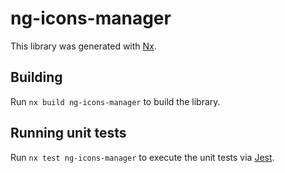 # ng-icons-manager

This library was generated with [Nx](https://nx.dev).

## Building

Run `nx build ng-icons-manager` to build the library.

## Running unit tests

Run `nx test ng-icons-manager` to execute the unit tests via [Jest](https://jestjs.io).
